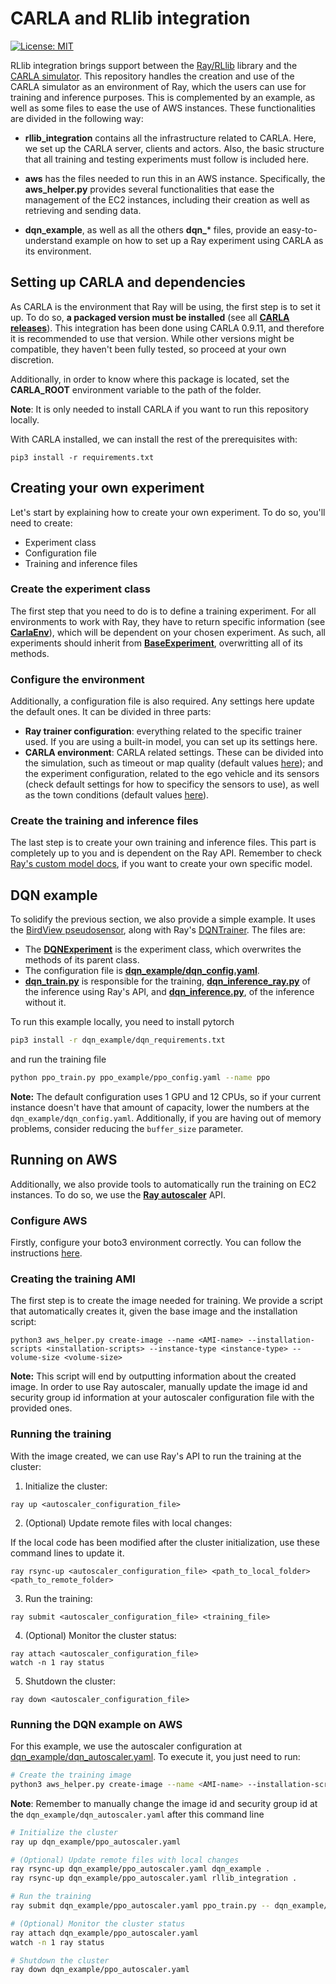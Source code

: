 # CARLA and RLlib integration

[![License: MIT](https://img.shields.io/badge/License-MIT-yellow.svg)](https://opensource.org/licenses/MIT)

RLlib integration brings support between the [Ray/RLlib](https://github.com/ray-project/ray) library and the [CARLA simulator](https://github.com/carla-simulator/carla). This repository handles the creation and use of the CARLA simulator as an environment of Ray, which the users can use for training and inference purposes. This is complemented by an example, as well as some files to ease the use of AWS instances. These functionalities are divided in the following way:

* **rllib_integration** contains all the infrastructure related to CARLA. Here, we set up the CARLA server, clients and actors. Also, the basic structure that all training and testing experiments must follow is included here.

* **aws** has the files needed to run this in an AWS instance. Specifically, the **aws_helper.py** provides several functionalities that ease the management of the EC2 instances, including their creation as well as retrieving and sending data.

* **dqn_example**, as well as all the others **dqn_*** files, provide an easy-to-understand example on how to set up a Ray experiment using CARLA as its environment.

## Setting up CARLA and dependencies

As CARLA is the environment that Ray will be using, the first step is to set it up. To do so, **a packaged version must be installed** (see all [**CARLA releases**](https://github.com/carla-simulator/carla/releases)). This integration has been done using CARLA 0.9.11, and therefore it is recommended to use that version. While other versions might be compatible, they haven't been fully tested, so proceed at your own discretion.

Additionally, in order to know where this package is located, set the **CARLA_ROOT** environment variable to the path of the folder.

**Note**: It is only needed to install CARLA if you want to run this repository locally.

With CARLA installed, we can install the rest of the prerequisites with:

`pip3 install -r requirements.txt`


## Creating your own experiment

Let's start by explaining how to create your own experiment. To do so, you'll need to create:

- Experiment class
- Configuration file
- Training and inference files


### Create the experiment class

The first step that you need to do is to define a training experiment. For all environments to work with Ray, they have to return specific information (see [**CarlaEnv**](https://github.com/carla-simulator/rllib-integration/blob/main/rllib_integration/carla_env.py)), which will be dependent on your chosen experiment. As such, all experiments should inherit from [**BaseExperiment**](https://github.com/carla-simulator/rllib-integration/blob/main/rllib_integration/base_experiment.py#L39), overwritting all of its methods.

### Configure the environment 

Additionally, a configuration file is also required. Any settings here update the default ones. It can be divided in three parts:

- **Ray trainer configuration**: everything related to the specific trainer used. If you are using a built-in model, you can set up its settings here.
- **CARLA environment**: CARLA related settings. These can be divided into the simulation, such as timeout or map quality (default values [here](https://github.com/carla-simulator/rllib-integration/blob/main/rllib_integration/carla_core.py#L23)); and the experiment configuration, related to the ego vehicle and its sensors (check default settings for how to specificy the sensors to use), as well as the town conditions (default values [here](https://github.com/carla-simulator/rllib-integration/blob/main/rllib_integration/base_experiment.py#L12)).

### Create the training and inference files

The last step is to create your own training and inference files. This part is completely up to you and is dependent on the Ray API. Remember to check [Ray's custom model docs](https://docs.ray.io/en/master/rllib-models.html#custom-models-implementing-your-own-forward-logic), if you want to create your own specific model.


## DQN example

To solidify the previous section, we also provide a simple example. It uses the [BirdView pseudosensor](https://github.com/carla-simulator/rllib-integration/blob/main/rllib_integration/sensors/bird_view_manager.py), along with Ray's [DQNTrainer](https://github.com/ray-project/ray/blob/master/rllib/agents/dqn/dqn.py#L285). The files are:

- The [**DQNExperiment**](https://github.com/carla-simulator/rllib-integration/blob/main/dqn_example/dqn_experiment.py#L19) is the experiment class, which overwrites the methods of its parent class.
- The configuration file is [**dqn_example/dqn_config.yaml**](https://github.com/carla-simulator/rllib-integration/blob/main/dqn_example/dqn_config.yaml).
- [**dqn_train.py**](https://github.com/carla-simulator/rllib-integration/blob/main/dqn_train.py) is responsible for the training, [**dqn_inference_ray.py**](https://github.com/carla-simulator/rllib-integration/blob/main/dqn_inference_ray.py) of the inference using Ray's API, and [**dqn_inference.py**](https://github.com/carla-simulator/rllib-integration/blob/main/dqn_inference.py), of the inference without it.

To run this example locally, you need to install pytorch
```bash 
pip3 install -r dqn_example/dqn_requirements.txt
```
and run the training file
```bash
python ppo_train.py ppo_example/ppo_config.yaml --name ppo
```

**Note:** The default configuration uses 1 GPU and 12 CPUs, so if your current instance doesn't have that amount of capacity, lower the numbers at the `dqn_example/dqn_config.yaml`. Additionally, if you are having out of memory problems, consider reducing the `buffer_size` parameter.


## Running on AWS

Additionally, we also provide tools to automatically run the training on EC2 instances. To do so, we use the [**Ray autoscaler**](https://docs.ray.io/en/latest/cluster/index.html) API.

### Configure AWS

Firstly, configure your boto3 environment correctly. You can follow the instructions [here](https://boto3.amazonaws.com/v1/documentation/api/latest/guide/configuration.html).

### Creating the training AMI

The first step is to create the image needed for training. We provide a script that automatically creates it, given the base image and the installation script:

```
python3 aws_helper.py create-image --name <AMI-name> --installation-scripts <installation-scripts> --instance-type <instance-type> --volume-size <volume-size>
```

**Note:** This script will end by outputting information about the created image. In order to use Ray autoscaler, manually update the image id and security group id information at your autoscaler configuration file with the provided ones.

### Running the training

With the image created, we can use Ray's API to run the training at the cluster:

1. Initialize the cluster:

```
ray up <autoscaler_configuration_file>
```

2. (Optional) Update remote files with local changes:

If the local code has been modified after the cluster initialization, use these command lines to update it.

```
ray rsync-up <autoscaler_configuration_file> <path_to_local_folder> <path_to_remote_folder>
```

3. Run the training:

```
ray submit <autoscaler_configuration_file> <training_file>
```

4. (Optional) Monitor the cluster status:

```
ray attach <autoscaler_configuration_file>
watch -n 1 ray status
```

5. Shutdown the cluster:

```
ray down <autoscaler_configuration_file>
```

### Running the DQN example on AWS

For this example, we use the autoscaler configuration at [dqn_example/dqn_autoscaler.yaml](https://github.com/carla-simulator/rllib-integration/blob/readme/dqn_example/dqn_autoscaler.yaml#L39). To execute it, you just need to run:

```bash
# Create the training image 
python3 aws_helper.py create-image --name <AMI-name> --installation-scripts install/install.sh --instance-type <instance-type> --volume-size <volume-size>
```

**Note**: Remember to manually change the image id and security group id at the `dqn_example/dqn_autoscaler.yaml` after this command line

```bash
# Initialize the cluster
ray up dqn_example/ppo_autoscaler.yaml

# (Optional) Update remote files with local changes
ray rsync-up dqn_example/ppo_autoscaler.yaml dqn_example .
ray rsync-up dqn_example/ppo_autoscaler.yaml rllib_integration .

# Run the training
ray submit dqn_example/ppo_autoscaler.yaml ppo_train.py -- dqn_example/ppo_config.yaml --auto

# (Optional) Monitor the cluster status 
ray attach dqn_example/ppo_autoscaler.yaml
watch -n 1 ray status

# Shutdown the cluster
ray down dqn_example/ppo_autoscaler.yaml
```

